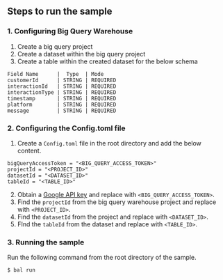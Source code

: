 ## Steps to run the sample

### 1. Configuring Big Query Warehouse
1. Create a big query project
2. Create a dataset within the big query project
3. Create a table within the created dataset for the below schema
```
Field Name      |  Type  | Mode
customerId      | STRING | REQUIRED
interactionId   | STRING | REQUIRED
interactionType | STRING | REQUIRED
timestamp       | STRING | REQUIRED
platform        | STRING | REQUIRED
message         | STRING | REQUIRED
```

### 2. Configuring the Config.toml file
1. Create a `Config.toml` file in the root directory and add the below content.
```
bigQueryAccessToken = "<BIG_QUERY_ACCESS_TOKEN>"
projectId = "<PROJECT_ID>"
datasetId = "<DATASET_ID>"
tableId = "<TABLE_ID>"
```
2. Obtain a [Google API key](https://developers.google.com/identity/protocols/oauth2) and replace with `<BIG_QUERY_ACCESS_TOKEN>`.
3. Find the `projectId` from the big query warehouse project and replace with `<PROJECT_ID>`.
4. Find the `datasetId` from the project and replace with `<DATASET_ID>`.
5. FInd the `tableId` from the dataset and replace with `<TABLE_ID>`.

### 3. Running the sample
Run the following command from the root directory of the sample.
```ballerina
$ bal run
```

